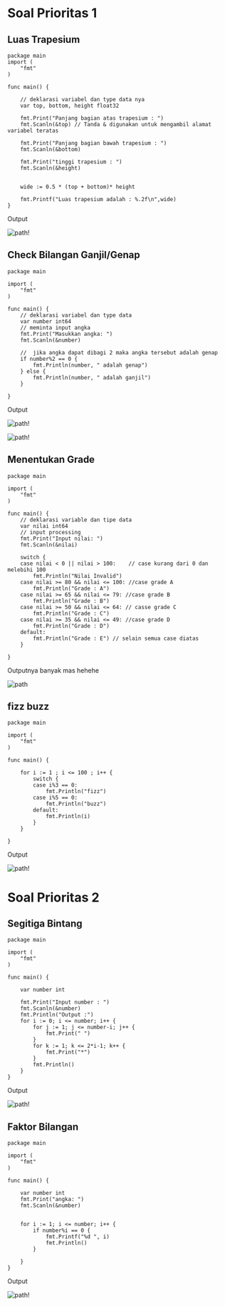 # Soal Prioritas 1

## Luas Trapesium

```
package main
import (
	"fmt"
)

func main() {

	// deklarasi variabel dan type data nya
	var top, bottom, height float32

	fmt.Print("Panjang bagian atas trapesium : ")
	fmt.Scanln(&top) // Tanda & digunakan untuk mengambil alamat variabel teratas

	fmt.Print("Panjang bagian bawah trapesium : ")
	fmt.Scanln(&bottom)

	fmt.Print("tinggi trapesium : ")
	fmt.Scanln(&height)


	wide := 0.5 * (top + bottom)* height

	fmt.Printf("Luas trapesium adalah : %.2f\n",wide)
}
```

Output

![path!](assets/trapesium.png)

## Check Bilangan Ganjil/Genap

```
package main

import (
	"fmt"
)

func main() {
	// deklarasi variabel dan type data
	var number int64
	// meminta input angka
	fmt.Print("Masukkan angka: ")
	fmt.Scanln(&number)

	//  jika angka dapat dibagi 2 maka angka tersebut adalah genap
	if number%2 == 0 {
		fmt.Println(number, " adalah genap")
	} else {
		fmt.Println(number, " adalah ganjil")
	}

}
```

Output

![path!](assets/gage.png)

![path!](assets/gage2.png)

## Menentukan Grade

```
package main

import (
	"fmt"
)

func main() {
	// deklarasi variable dan tipe data
	var nilai int64
	// input processing
	fmt.Print("Input nilai: ")
	fmt.Scanln(&nilai)

	switch {
	case nilai < 0 || nilai > 100:    // case kurang dari 0 dan melebihi 100
		fmt.Println("Nilai Invalid")
	case nilai >= 80 && nilai <= 100: //case grade A
		fmt.Println("Grade : A")
	case nilai >= 65 && nilai <= 79: //case grade B
		fmt.Println("Grade : B")
	case nilai >= 50 && nilai <= 64: // casse grade C
		fmt.Println("Grade : C")
	case nilai >= 35 && nilai <= 49: //case grade D
		fmt.Println("Grade : D")
	default:
		fmt.Println("Grade : E") // selain semua case diatas
	}

}
```

Outputnya banyak mas hehehe

![path](assets/casea.png)

## fizz buzz

```
package main

import (
	"fmt"
)

func main() {

	for i := 1 ; i <= 100 ; i++ {
		switch {
		case i%3 == 0:
			fmt.Println("fizz")
		case i%5 == 0:
			fmt.Println("buzz")
		default:
			fmt.Println(i)
		}
	}

}
```

Output

![path!](assets/fizzbuzz.png)




# Soal Prioritas 2

## Segitiga Bintang
```
package main

import (
	"fmt"
)

func main() {

	var number int

 	fmt.Print("Input number : ")
	fmt.Scanln(&number)
	fmt.Println("Output :")
	for i := 0; i <= number; i++ {
		for j := 1; j <= number-i; j++ {
			fmt.Print(" ")
		}
		for k := 1; k <= 2*i-1; k++ {
			fmt.Print("*")
		}
		fmt.Println()
	}
}
```

Output

![path!](assets/bintang.png)



## Faktor Bilangan
```
package main

import (
	"fmt"
)

func main() {

    var number int
    fmt.Print("angka: ")
    fmt.Scanln(&number)


    for i := 1; i <= number; i++ {
        if number%i == 0 {
            fmt.Printf("%d ", i)
            fmt.Println()
        }
       
    }
}
```

Output

![path!](assets/fakbil.png)
